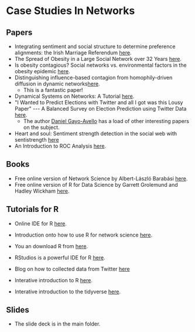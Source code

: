 # Case Studies In Networks

## Papers

- Integrating sentiment and social structure to determine preference alignments: the Irish Marriage Referendum [here](https://royalsocietypublishing.org/doi/full/10.1098/rsos.170154).
- The Spread of Obesity in a Large Social Network over 32 Years [here](https://www.nejm.org/doi/full/10.1056/NEJMsa066082).
- Is obesity contagious? Social networks vs. environmental factors in the obesity epidemic [here](https://www.ncbi.nlm.nih.gov/pubmed/18571258).
- Distinguishing influence-based contagion from homophily-driven diffusion in dynamic networks[here](https://www.pnas.org/content/106/51/21544).
  - This is a fantastic paper!
- Dynamical Systems on Networks: A Tutorial [here](https://link.springer.com/book/10.1007/978-3-319-26641-1).
- "I Wanted to Predict Elections with Twitter and all I got was this Lousy Paper" --- A Balanced Survey on Election Prediction using Twitter Data [here](https://arxiv.org/abs/1204.6441).
  - The author [Daniel Gayo-Avello](https://scholar.google.com/citations?user=bdCROlQAAAAJ&hl=en) has a load of other interesting papers on the subject.
- Heart and soul: Sentiment strength detection in the social web with sentistrength [here](https://www.google.com/url?sa=t&rct=j&q=&esrc=s&source=web&cd=9&cad=rja&uact=8&ved=2ahUKEwj3ho2L3_blAhXcQkEAHRQrDFwQFjAIegQICBAC&url=http%3A%2F%2Fsentistrength.wlv.ac.uk%2Fdocumentation%2FSentiStrengthChapter.pdf&usg=AOvVaw1c8oFIh5RJja9q4Vy64CZU)
- An Introduction to ROC Analysis [here](http://people.inf.elte.hu/kiss/11dwhdm/roc.pdf). 

## Books

- Free online version of Network Science by Albert-László Barabási [here](http://networksciencebook.com/chapter/1).
- Free online version of R for Data Science by Garrett Grolemund and Hadley Wickham [here](https://r4ds.had.co.nz/).
<!--- - Old version of Networks by Mark Newman [here]() --->

## Tutorials for R

- Online IDE for R [here](https://rstudio.cloud).
- Introduction onto how to use R for network science [here](https://kateto.net/networks-r-igraph).
- You an download R from [here](https://www.r-project.org/).
- RStudios is a powerful IDE for R [here](https://rstudio.com/products/rstudio/download/).
- Blog on how to collected data from Twitter [here](https://ecmiindmath.org/2015/12/21/hunting-for-ground-truths/)


- Interative introduction to R [here](https://davidjpos.shinyapps.io/section_1/).
- Interative introduction to the tidyverse [here](https://davidjpos.shinyapps.io/section_2/).

## Slides

- The slide deck is in the main folder.
